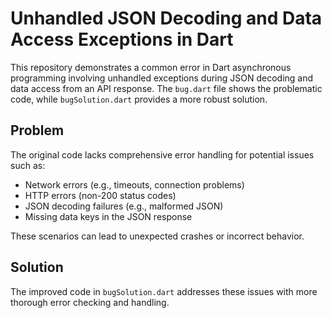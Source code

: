 # Unhandled JSON Decoding and Data Access Exceptions in Dart

This repository demonstrates a common error in Dart asynchronous programming involving unhandled exceptions during JSON decoding and data access from an API response.  The `bug.dart` file shows the problematic code, while `bugSolution.dart` provides a more robust solution.

## Problem

The original code lacks comprehensive error handling for potential issues such as:

- Network errors (e.g., timeouts, connection problems)
- HTTP errors (non-200 status codes)
- JSON decoding failures (e.g., malformed JSON)
- Missing data keys in the JSON response

These scenarios can lead to unexpected crashes or incorrect behavior.

## Solution

The improved code in `bugSolution.dart` addresses these issues with more thorough error checking and handling.